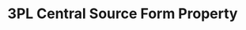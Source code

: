 ---
# -------------------------- #
#     USING THIS TEMPLATE    #
# -------------------------- #

## NEED HELP USING THIS TEMPLATE? SEE:
## https://docs-about-stitch-docs.netlify.com/reference/connect-templates/destination-form-property/
## FOR INSTRUCTIONS & REFERENCE INFO


# -------------------------- #
#        CONTENT TYPE        #
# -------------------------- #

product-type: "connect"
content-type: "api-form"
form-type: "source"
key: "source-form-properties-3plcentral-object"


# -------------------------- #
#        OBJECT INFO         #
# -------------------------- #

title: "3PL Central Source Form Property"
api-type: "platform.3plcentral"
display-name: "3PL Central"

source-type: "saas"
docs-name: "3plcentral"

description: |
  The credentials required to configure a {{ form-property.display-name }} source must be requested from a {{ form-property.display-name }} account manager. Refer to the [{{ form-property.display-name }} documentation]({{ doc-link }}) for more info.


# -------------------------- #
#      OBJECT ATTRIBUTES     #
# -------------------------- #

uses-start-date: true

object-attributes:
  - name: "base_url"
    type: "string"
    required: true
    description: "The API URL to which /endpoints are appended."
    value: "https://secure-wms.com"

  - name: "client_id"
    type: "string"
    required: true
    description: "The secure OAuth 2.0 identifier for the {{ form-property.display-name }} application/client."
    value: "<OAUTH_CLIENT_ID>"
    
  - name: "client_secret"
    type: "string"
    required: true
    description: "The secure OAuth 2.0 secret key for the {{ form-property.display-name }} application/client authentication."
    value: "<OAUTH_CLIENT_SECRET>"
    
  - name: "customer_id"
    type: "string"
    required: true
    description: "The ID for the {{ form-property.display-name }} customer organization."
    value: "<CUSTOMER_INTEGER_ID>"
    
  - name: "facility_id"
    type: "string"
    required: true
    description: "The ID for the {{ form-property.display-name }} warehouse facility."
    value: "<FACILITY_INTEGER_ID>"
    
  - name: "tpl_key"
    type: "string"
    required: true
    description: "A {{ form-property.display-name }} warehouse-specific 3PL key."
    value: "<WH_SPECIFIC_3PL_KEY>"
    
  - name: "user_login_id"
    type: "string"
    required: true
    description: "The ID for the {{ form-property.display-name }} user."
    value: "<USER_INTEGER_ID>"
---